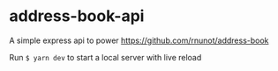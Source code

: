 # address-book-api

A simple express api to power https://github.com/rnunot/address-book


Run `$ yarn dev` to start a local server with live reload 
